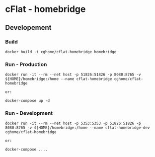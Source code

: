 # cFlat - homebridge

## Developement

### Build
```
docker build -t cghome/cflat-homebridge homebridge
```

### Run - Production
```
docker run -it --rm --net host -p 51826:51826 -p 8080:8765 -v ${HOME}/homebridge:/home --name cflat-homebridge cghome/cflat-homebridge

or:

docker-compose up -d
```

### Run - Development
```
docker run -it --rm --net host -p 5353:5353 -p 51826:51826 -p 8080:8765 -v ${HOME}/homebridge:/home --name cflat-homebridge-dev cghome/cflat-homebridge

or:

docker-compose ....
```